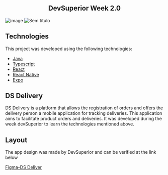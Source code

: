 <h2 align="center"> DevSuperior Week  2.0 </h2>


![image](https://user-images.githubusercontent.com/40186019/104357544-18cc7680-54ec-11eb-8d36-b18d57a333ed.png)
![Sem título](https://user-images.githubusercontent.com/40186019/104359940-128bc980-54ef-11eb-9dcc-1f56383c7607.png)

## Technologies

This project was developed using the following technologies:
- [Java](https://java.com/)
- [Typescript](https://www.typescriptlang.org/)
- [React](https://reactjs.org)
- [React Native](https://reactnative.dev/)
- [Expo](https://expo.io/)

## DS Delivery

DS Delivery is a platform that allows the registration of orders and offers the delivery person a mobile application for tracking deliveries.
This application aims to facilitate product orders and deliveries. It was developed during the week devSuperior to learn the technologies mentioned above.

## Layout

The app design was made by DevSuperior and can be verified at the link below

[Figma-DS Deliver](https://www.figma.com/file/BVpIFfl1pHNaQo3T2hwONn/DSDeliver03?node-id=0%3A1)
